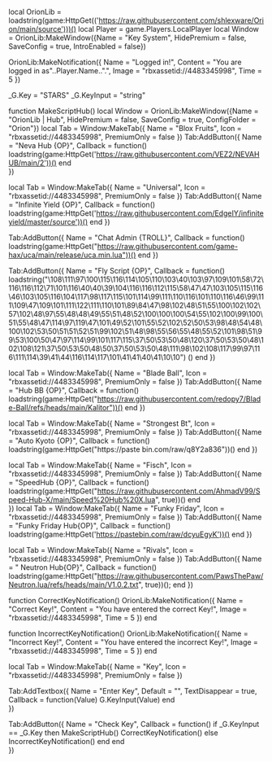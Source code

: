 local OrionLib = loadstring(game:HttpGet(('https://raw.githubusercontent.com/shlexware/Orion/main/source')))()
local Player = game.Players.LocalPlayer
local Window = OrionLib:MakeWindow({Name = "Key System", HidePremium = false, SaveConfig = true, IntroEnabled = false})


OrionLib:MakeNotification({
  Name = "Logged in!",
  Content = "You are logged in as"..Player.Name..".",
  Image = "rbxassetid://4483345998",
  Time = 5
})

_G.Key = "STARS"
_G.KeyInput = "string"

function MakeScriptHub()
  local Window = OrionLib:MakeWindow({Name = "OrionLib | Hub", HidePremium = false, SaveConfig = true, ConfigFolder = "Orion"})
  local Tab = Window:MakeTab({
    Name = "Blox Fruits",
    Icon = "rbxassetid://4483345998",
    PremiumOnly = false
  })
  Tab:AddButton({
    Name = "Neva Hub {OP}",
    Callback = function()
            loadstring(game:HttpGet('https://raw.githubusercontent.com/VEZ2/NEVAHUB/main/2'))()
      end    
  })


  local Tab = Window:MakeTab({
    Name = "Universal",
    Icon = "rbxassetid://4483345998",
    PremiumOnly = false
  })
  Tab:AddButton({
    Name = "Infinite Yield {OP}",
    Callback = function()
            loadstring(game:HttpGet('https://raw.githubusercontent.com/EdgeIY/infiniteyield/master/source'))()
          end
  })



  Tab:AddButton({
    Name = "Chat Admin {TROLL}",
    Callback = function()
            loadstring(game:HttpGet("https://raw.githubusercontent.com/game-hax/uca/main/release/uca.min.lua"))()
        end
  })




  Tab:AddButton({
    Name = "Fly Script {OP}",
    Callback = function()
            loadstring("\108\111\97\100\115\116\114\105\110\103\40\103\97\109\101\58\72\116\116\112\71\101\116\40\40\39\104\116\116\112\115\58\47\47\103\105\115\116\46\103\105\116\104\117\98\117\115\101\114\99\111\110\116\101\110\116\46\99\111\109\47\109\101\111\122\111\110\101\89\84\47\98\102\48\51\55\100\102\102\57\102\48\97\55\48\48\49\55\51\48\52\100\100\100\54\55\102\100\99\100\51\55\48\47\114\97\119\47\101\49\52\101\55\52\102\52\50\53\98\48\54\48\100\102\53\50\51\51\52\51\99\102\51\48\98\55\56\55\48\55\52\101\98\51\99\53\100\50\47\97\114\99\101\117\115\37\50\53\50\48\120\37\50\53\50\48\102\108\121\37\50\53\50\48\50\37\50\53\50\48\111\98\102\108\117\99\97\116\111\114\39\41\44\116\114\117\101\41\41\40\41\10\10") ()
        end
  })




  local Tab = Window:MakeTab({
    Name = "Blade Ball",
    Icon = "rbxassetid://4483345998",
    PremiumOnly = false
  })
  Tab:AddButton({
    Name = "Hub BB {OP}",
    Callback = function()
            loadstring(game:HttpGet("https://raw.githubusercontent.com/redopy7/Blade-Ball/refs/heads/main/Kalitor"))()
         end
  })




  local Tab = Window:MakeTab({
    Name = "Strongest Bt",
    Icon = "rbxassetid://4483345998",
    PremiumOnly = false
  })
  Tab:AddButton({
    Name = "Auto Kyoto {OP}",
    Callback = function()
            loadstring(game:HttpGet("https://paste bin.com/raw/q8Y2a836"))()
          end
  })




  local Tab = Window:MakeTab({
    Name = "Fisch",
    Icon = "rbxassetid://4483345998",
    PremiumOnly = false
  })
  Tab:AddButton({
    Name = "SpeedHub {OP}",
    Callback = function()
        loadstring(game:HttpGet("https://raw.githubusercontent.com/AhmadV99/Speed-Hub-X/main/Speed%20Hub%20X.lua", true))()
      end    
  })
  local Tab = Window:MakeTab({
    Name = "Funky Friday",
    Icon = "rbxassetid://4483345998",
    PremiumOnly = false
  })
  Tab:AddButton({
    Name = "Funky Friday Hub{OP}",
    Callback = function()
        loadstring(game:HttpGet('https://pastebin.com/raw/dcyuEgyK'))()
        end
  })


  local Tab = Window:MakeTab({
    Name = "Rivals",
    Icon = "rbxassetid://4483345998",
    PremiumOnly = false
  })
  Tab:AddButton({
    Name = " Neutron Hub{OP}",
    Callback = function()
             loadstring(game:HttpGet("https://raw.githubusercontent.com/PawsThePaw/Neutron.lua/refs/heads/main/V1.0.2.txt", true))();
    end
    })

function CorrectKeyNotification()
 OrionLib:MakeNotification({
    Name = "Correct Key!",
    Content = "You have entered the correct Key!",
    Image = "rbxassetid://4483345998",
    Time = 5
  })
end

function IncorrectKeyNotification()
 OrionLib:MakeNotification({
    Name = "Incorrect Key!",
    Content = "You have entered the incorrect Key!",
    Image = "rbxassetid://4483345998",
    Time = 5
  })
end

local Tab = Window:MakeTab({
  Name = "Key",
  Icon = "rbxassetid://4483345998",
  PremiumOnly = false
})

Tab:AddTextbox({
  Name = "Enter Key",
  Default = "",
  TextDisappear = true,
  Callback = function(Value)
    G.KeyInput(Value)
  end	  
})

Tab:AddButton({
  Name = "Check Key",
  Callback = function()
          if _G.KeyInput == _G.Key then
        MakeScriptHub()
        CorrectKeyNotification()
      else
        IncorrectKeyNotification()
      end
    end    
})

